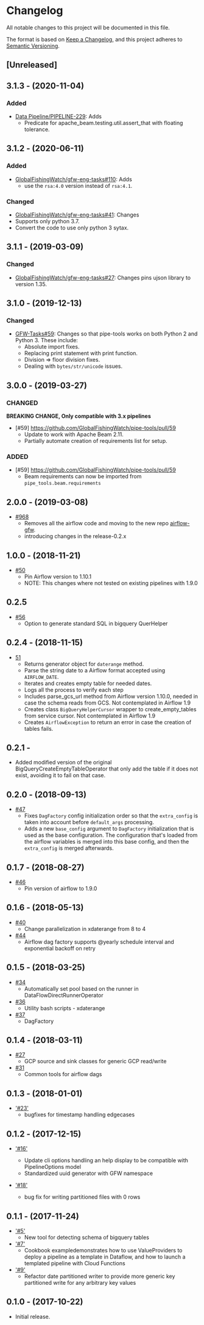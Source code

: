 # Changelog

All notable changes to this project will be documented in this file.

The format is based on [Keep a
Changelog](https://keepachangelog.com/en/1.0.0/), and this project adheres to
[Semantic Versioning](https://semver.org/spec/v2.0.0.html).

## [Unreleased]

## 3.1.3 - (2020-11-04)

### Added

  * [Data Pipeline/PIPELINE-229](https://globalfishingwatch.atlassian.net/browse/PIPELINE-229): Adds
    * Predicate for apache_beam.testing.util.assert_that with floating tolerance.

## 3.1.2 - (2020-06-11)

### Added

  * [GlobalFishingWatch/gfw-eng-tasks#110](https://github.com/GlobalFishingWatch/gfw-eng-tasks/issues/110): Adds
    * use the `rsa:4.0` version instead of `rsa:4.1`.

### Changed

  * [GlobalFishingWatch/gfw-eng-tasks#41](https://github.com/GlobalFishingWatch/gfw-eng-tasks/issues/41): Changes
   * Supports only python 3.7.
   * Convert the code to use only python 3 sytax.

## 3.1.1 - (2019-03-09)

### Changed

  * [GlobalFishingWatch/gfw-eng-tasks#27](https://github.com/GlobalFishingWatch/gfw-eng-tasks/issues/27): Changes
    pins ujson library to version 1.35.

## 3.1.0 - (2019-12-13)

### Changed

  * [GFW-Tasks#59](https://github.com/GlobalFishingWatch/pipe-tools/pull/59): Changes
    so that pipe-tools works on both Python 2 and Python 3. These include:
    * Absolute import fixes.
    * Replacing print statement with print function.
    * Division => floor division fixes.
    * Dealing with `bytes/str/unicode` issues.

## 3.0.0 - (2019-03-27)


### CHANGED

**BREAKING CHANGE, Only compatible with 3.x pipelines**

  * [#59] https://github.com/GlobalFishingWatch/pipe-tools/pull/59
    * Update to work with Apache Beam 2.11.
    * Partially automate creation of requirements list for setup.

### ADDED

  * [#59] https://github.com/GlobalFishingWatch/pipe-tools/pull/59
    * Beam requirements can now be imported from `pipe_tools.beam.requirements` 


## 2.0.0 - (2019-03-08)

  * [#968](https://github.com/GlobalFishingWatch/GFW-Tasks/issues/968)
    * Removes all the airflow code and moving to the new repo [airflow-gfw](https://github.com/GlobalFishingWatch/airflow-gfw).
    * introducing changes in the release-0.2.x

## 1.0.0 - (2018-11-21)

  * [#50](https://github.com/GlobalFishingWatch/pipe-tools/pull/50)
    * Pin Airflow version to 1.10.1
    * NOTE: This changes where not tested on existing pipelines with 1.9.0

## 0.2.5

  * [#56](https://github.com/GlobalFishingWatch/pipe-tools/issues/56)
    * Option to generate standard SQL in bigquery QuerHelper

## 0.2.4 - (2018-11-15)

  * [51](https://github.com/GlobalFishingWatch/pipe-tools/pull/51)
    * Returns generator object for `daterange` method.
    * Parse the string date to a Airflow format accepted using `AIRFLOW_DATE`.
    * Iterates and creates empty table for needed dates.
    * Logs all the process to verify each step
    * Includes parse_gcs_url method from Airflow version 1.10.0, needed in case the schema reads from GCS. Not contemplated in Airflow 1.9
    * Creates class `BigQueryHelperCursor` wrapper to create_empty_tables from service cursor. Not contemplated in Airflow 1.9
    * Creates `AirflowException` to return an error in case the creation of tables fails.

## 0.2.1 - 

  * [ ](https://github.com/GlobalFishingWatch/pipe-tools/pull/) Added modified version of the original BigQueryCreateEmptyTableOperator that only add the table if it does not exist, avoiding it to fail on that case. 

## 0.2.0 - (2018-09-13)

  * [#47](https://github.com/GlobalFishingWatch/pipe-tools/pull/47)
    * Fixes `DagFactory` config initialization order so that the `extra_config` is taken into account before `default_args` processing.
    * Adds a new `base_config` argument to `DagFactory` initialization that is used as the base configuration. The configuration that's loaded from the airflow variables is merged into this base config, and then the `extra_config` is merged afterwards.

## 0.1.7 - (2018-08-27)

  * [#46](https://github.com/GlobalFishingWatch/pipe-tools/pull/46)
    * Pin version of airflow to 1.9.0

## 0.1.6 - (2018-05-13)

  * [#40](https://github.com/GlobalFishingWatch/pipe-tools/pull/40)
    * Change parallelization in xdaterange from 8 to 4
  * [#44](https://github.com/GlobalFishingWatch/pipe-tools/pull/44)
    * Airflow dag factory supports @yearly schedule interval and exponential backoff on retry

## 0.1.5 - (2018-03-25)

  * [#34](https://github.com/GlobalFishingWatch/pipe-tools/pull/34)
    * Automatically set pool based on the runner in DataFlowDirectRunnerOperator
  * [#36](https://github.com/GlobalFishingWatch/pipe-tools/pull/36)
    * Utility bash scripts - xdaterange
  * [#37](https://github.com/GlobalFishingWatch/pipe-tools/pull/37)
    * DagFactory

## 0.1.4 - (2018-03-11)

  * [#27](https://github.com/GlobalFishingWatch/pipe-tools/pull/27)
    * GCP source and sink classes for generic GCP read/write
  * [#31](https://github.com/GlobalFishingWatch/pipe-tools/pull/31)
    * Common tools for airflow dags

## 0.1.3 - (2018-01-01)

  * ['#23'](https://github.com/GlobalFishingWatch/pipe-tools/pull/23)
    * bugfixes for timestamp handling edgecases

## 0.1.2 - (2017-12-15)

  * ['#16'](https://github.com/GlobalFishingWatch/pipe-tools/pull/16)
    * Update cli options handling an help display to be compatible with PipelineOptions model
    * Standardized uuid generator with GFW namespace

  * ['#18'](https://github.com/GlobalFishingWatch/pipe-tools/pull/18)
    * bug fix for writing partitioned files with 0 rows

## 0.1.1 - (2017-11-24)

  * ['#5'](https://github.com/GlobalFishingWatch/pipe-tools/pull/5)
    * New tool for detecting schema of bigquery tables
  * ['#7'](https://github.com/GlobalFishingWatch/pipe-tools/pull/7)
    * Cookbook exampledemonstrates how to use ValueProviders to deploy a pipeline as a template in Dataflow, and how to launch a templated pipeline with Cloud Functions
  * ['#9'](https://github.com/GlobalFishingWatch/pipe-tools/pull/9)
    * Refactor date partitioned writer to provide more generic key partitioned write for any arbitrary key values


## 0.1.0 - (2017-10-22)

  * Initial release.
